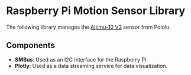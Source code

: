 # Raspberry Pi Motion Sensor Library

The following library manages the [Altimu-10 V3](https://www.pololu.com/product/2469) sensor from Pololu.

## Components

* **SMBus**: Used as an I2C interface for the Raspberry Pi.
* **Plotly**: Used as a data streaming service for data visualization.
